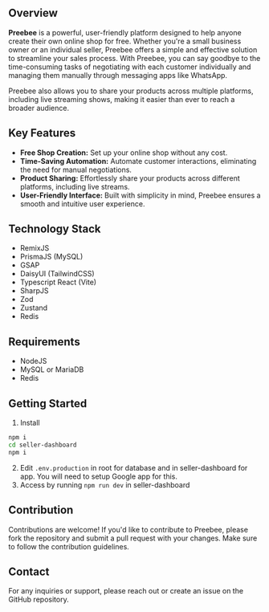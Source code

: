 ## Overview

**Preebee** is a powerful, user-friendly platform designed to help anyone create their own online shop for free. Whether you're a small business owner or an individual seller, Preebee offers a simple and effective solution to streamline your sales process. With Preebee, you can say goodbye to the time-consuming tasks of negotiating with each customer individually and managing them manually through messaging apps like WhatsApp. 

Preebee also allows you to share your products across multiple platforms, including live streaming shows, making it easier than ever to reach a broader audience.

## Key Features

- **Free Shop Creation:** Set up your online shop without any cost.
- **Time-Saving Automation:** Automate customer interactions, eliminating the need for manual negotiations.
- **Product Sharing:** Effortlessly share your products across different platforms, including live streams.
- **User-Friendly Interface:** Built with simplicity in mind, Preebee ensures a smooth and intuitive user experience.

## Technology Stack

- RemixJS
- PrismaJS (MySQL)
- GSAP
- DaisyUI (TailwindCSS)
- Typescript React (Vite)
- SharpJS
- Zod
- Zustand
- Redis

## Requirements
- NodeJS
- MySQL or MariaDB
- Redis

## Getting Started

1. Install
```bash
npm i
cd seller-dashboard
npm i
```

2. Edit `.env.production` in root for database and in seller-dashboard for app. You will need to setup Google app for this.
3. Access by running `npm run dev` in seller-dashboard

## Contribution

Contributions are welcome! If you'd like to contribute to Preebee, please fork the repository and submit a pull request with your changes. Make sure to follow the contribution guidelines.

## Contact

For any inquiries or support, please reach out or create an issue on the GitHub repository.
